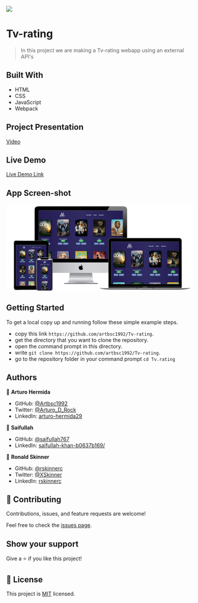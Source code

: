![](https://img.shields.io/badge/Microverse-blueviolet)

# Tv-rating

>  In this project we are making a Tv-rating webapp using an external API's


## Built With

- HTML
- CSS
- JavaScript
- Webpack

## Project Presentation

[Video](https://drive.google.com/file/d/1wDA2SaFIRhcZcS21-9UA5d5jzo4N6vlI/view?usp=sharing)

## Live Demo 

[Live Demo Link](https://artbsc1992.github.io/Tv-rating/)


## App Screen-shot
<img src="./assets/icons/ourproject.png" alt="Projet image"/>


## Getting Started

To get a local copy up and running follow these simple example steps.

- copy this link `https://github.com/artbsc1992/Tv-rating`.
- get the directory that you want to clone the repository.
- open the command prompt in this directory.
- write `git clone https://github.com/artbsc1992/Tv-rating`.
- go to the repository folder in your command prompt `cd Tv.rating`



## Authors

👤 **Arturo Hermida**

- GitHub: [@Artbsc1992](https://github.com/Artbsc1992)
- Twitter: [@Arturo_D_Rock](https://twitter.com/Arturo_D_Rock)
- LinkedIn: [arturo-hermida29](https://linkedin.com/in/arturo-hermida29)

👤 **Saifullah**

- GitHub: [@saifullah767](https://github.com/saifullah767)
- LinkedIn: [saifullah-khan-b0637b169/](https://www.linkedin.com/in/saifullah-khan-b0637b169/)

👤 **Ronald Skinner**

- GitHub: [@rskinnerc](https://github.com/rskinnerc)
- Twitter: [@XSkinner](https://twitter.com/XSkinner)
- LinkedIn: [rskinnerc](https://www.linkedin.com/in/rskinnerc/)

## 🤝 Contributing

Contributions, issues, and feature requests are welcome!

Feel free to check the [issues page](../../issues/).

## Show your support

Give a ⭐️ if you like this project!

## 📝 License

This project is [MIT](./MIT.md) licensed.
